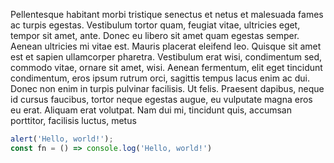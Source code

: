 Pellentesque habitant morbi tristique senectus et netus et malesuada fames ac turpis egestas. Vestibulum
tortor quam, feugiat vitae, ultricies eget, tempor sit amet, ante. Donec eu libero sit amet quam egestas
semper. Aenean ultricies mi vitae est. Mauris placerat eleifend leo. Quisque sit amet est et sapien
ullamcorper pharetra. Vestibulum erat wisi, condimentum sed, commodo vitae, ornare sit amet, wisi. Aenean
fermentum, elit eget tincidunt condimentum, eros ipsum rutrum orci, sagittis tempus lacus enim ac dui.
Donec non enim in turpis pulvinar facilisis. Ut felis. Praesent dapibus, neque id cursus faucibus, tortor
neque egestas augue, eu vulputate magna eros eu erat. Aliquam erat volutpat. Nam dui mi, tincidunt quis,
accumsan porttitor, facilisis luctus, metus

```js
alert('Hello, world!');
const fn = () => console.log('Hello, world!')
```
